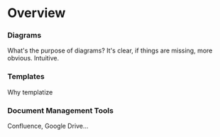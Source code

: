 # Overview

### 



### Diagrams

What's the purpose of diagrams? It's clear, if things are missing, more obvious. Intuitive. 

### Templates

Why templatize

### Document Management Tools

Confluence, Google Drive...



